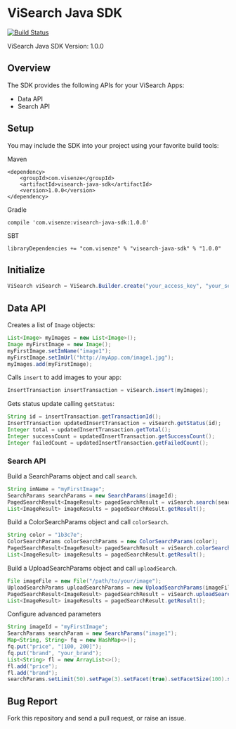 ViSearch Java SDK
===========
[![Build Status](https://api.travis-ci.org/jasonpeng/visearch-sdk-java.svg?branch=master)](https://travis-ci.org/jasonpeng/visearch-sdk-java)

ViSearch Java SDK
Version: 1.0.0

## Overview
The SDK provides the following APIs for your ViSearch Apps:

* Data API
* Search API

## Setup
You may include the SDK into your project using your favorite build tools:

Maven
```
<dependency>
    <groupId>com.visenze</groupId>
    <artifactId>visearch-java-sdk</artifactId>
    <version>1.0.0</version>
</dependency>
```

Gradle
```
compile 'com.visenze:visearch-java-sdk:1.0.0'
```

SBT
```
libraryDependencies += "com.visenze" % "visearch-java-sdk" % "1.0.0"
```

## Initialize
```java
ViSearch viSearch = ViSearch.Builder.create("your_access_key", "your_secret_key").build();
```

## Data API
Creates a list of ```Image``` objects:
```java
List<Image> myImages = new List<Image>();
Image myFirstImage = new Image();
myFirstImage.setImName("image1");
myFirstImage.setImUrl("http://myApp.com/image1.jpg");
myImages.add(myFirstImage);
```

Calls ```insert``` to add images to your app:
```java
InsertTransaction insertTransaction = viSearch.insert(myImages);
```

Gets status update calling ```getStatus```:
```java
String id = insertTransaction.getTransactionId();
InsertTransaction updatedInsertTransaction = viSearch.getStatus(id);
Integer total = updatedInsertTransaction.getTotal();
Integer successCount = updatedInsertTransaction.getSuccessCount();
Integer failedCount = updatedInsertTransaction.getFailedCount();
```

### Search API
Build a SearchParams object and call ``search``.
```java
String imName = "myFirstImage";
SearchParams searchParams = new SearchParams(imageId);
PagedSearchResult<ImageResult> pagedSearchResult = viSearch.search(searchParam);
List<ImageResult> imageResults = pagedSearchResult.getResult();
```

Build a ColorSearchParams object and call ``colorSearch``.
```java
String color = "1b3c7e";
ColorSearchParams colorSearchParams = new ColorSearchParams(color);
PagedSearchResult<ImageResult> pagedSearchResult = viSearch.colorSearch(colorSearchParams);
List<ImageResult> imageResults = pagedSearchResult.getResult();
```

Build a UploadSearchParams object and call ``uploadSearch``.
```java
File imageFile = new File("/path/to/your/image");
UploadSearchParams uploadSearchParams = new UploadSearchParams(imageFile);
PagedSearchResult<ImageResult> pagedSearchResult = viSearch.uploadSearch(uploadSearchParams);
List<ImageResult> imageResults = pagedSearchResult.getResult();
```

Configure advanced parameters
```java
String imageId = "myFirstImage";
SearchParams searchParam = new SearchParams("image1");
Map<String, String> fq = new HashMap<>();
fq.put("price", "[100, 200]");
fq.put("brand", "your_brand");
List<String> fl = new ArrayList<>();
fl.add("price");
fl.add("brand");
searchParams.setLimit(50).setPage(3).setFacet(true).setFacetSize(100).setScore(true).setFq(fq).setFl(fl).setQueryInfo(true);
```

## Bug Report
Fork this repository and send a pull request, or raise an issue.